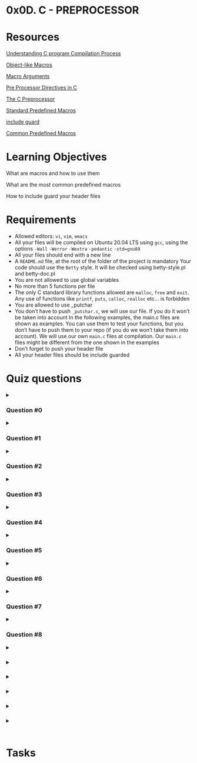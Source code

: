 # **0x0D. C - PREPROCESSOR**


# Resources

[Understanding C program Compilation Process]()

[Object-like Macros]()

[Macro Arguments]()

[Pre Processor Directives in C]()

[The C Preprocessor]()

[Standard Predefined Macros]()

[include guard]()

[Common Predefined Macros]()

# Learning Objectives
What are macros and how to use them

What are the most common predefined macros

How to include guard your header files


# Requirements
- Allowed editors: `vi`, `vim`, `emacs`
- All your files will be compiled on Ubuntu 20.04 LTS using `gcc`, using the options `-Wall` `-Werror` `-Wextra` `-pedantic` `-std=gnu89`
- All your files should end with a new line
- A `README.md` file, at the root of the folder of the project is mandatory
Your code should use the `Betty` style. It will be checked using betty-style.pl and betty-doc.pl
- You are not allowed to use global variables
- No more than 5 functions per file
- The only C standard library functions allowed are `malloc`, `free` and `exit`. Any use of functions like `printf`, `puts`, `calloc`, `realloc` etc… is forbidden
- You are allowed to use _putchar
- You don’t have to push `_putchar.c`, we will use our file. If you do it won’t be taken into account
In the following examples, the main.c files are shown as examples. You can use them to test your functions, but you don’t have to push them to your repo (if you do we won’t take them into account). We will use our own `main.c` files at compilation. Our `main.c` files might be different from the one shown in the examples
- Don’t forget to push your header file
- All your header files should be include guarded

# Quiz questions
<details>
<summary>

### Question #0
</summary>

This code will try to allocate 1024 bytes in the heap:
```
#define BUFFER_SIZE 1024
malloc(BUFFER_SIZE)
```
- [ ] False
- [x] True
</details>

<details>
<summary>

### Question #1
</summary>

What does the macro `TABLESIZE` expand to?
```
#define BUFSIZE 1020
#define TABLESIZE BUFSIZE
#undef BUFSIZE
#define BUFSIZE 37
```
- [ ] nothing
- [x] 37
- [ ] 1020
</details>

<details>
<summary>

### Question #2
</summary>

The preprocessor removes all comments
- [ ] False
- [x] True
</details>

<details>
<summary>

### Question #3
</summary>

The preprocessor generates object code
- [x] False
- [ ] True
</details>

<details>
<summary>

### Question #4
</summary>

The preprocessor generates assembly code
- [x] False
- [ ] True
</details>

<details>
<summary>

### Question #5
</summary>

This is the correct way to define the macro `SUB`:
```
#define SUB(a, b) a - b
```
- [ ] No, it should be written this way:
```
#define SUB(a, b) (a) - (b)
```
- [x] No, it should be written this way:
```
#define SUB(a, b) ((a) - (b))
```
- [ ] No, it should be written this way:
```
#define SUB(a, b) (a - b)
```
- [ ] Yes
</details>

<details>
<summary>

### Question #6
</summary>

The macro `__FILE__` expands to the name of the current input file, in the form of a C string constant.
- [ ] False
- [x] True
</details>

<details>
<summary>

### Question #7
</summary>

The preprocessor links our code with libraries.
- [x] False
- [ ] True
</details>

<details>
<summary>

### Question #8
</summary>

What will be the last 5 lines of the output of the command `gcc -E` on this code?
```
#include <stdlib.h>

int main(void)
{
    NULL;
    return (EXIT_SUCCESS);
}
```
-   ```
    int main(void)
    {
    ((void *)0);
    return (0);
    }
    ```
-   ```
    int main(void)
    {
    '\0';
    return (0);
    }
    ```
-   ```
    int main()
    {
    0;
    return (0);
    }
    ```
- [ ]   ```
        int main(void)
        {
        0;
        return (0);
        }
        ```
</details>

<details>
<summary>

### 
</summary>


</details>

<details>
<summary>

### 
</summary>


</details>

<details>
<summary>

### 
</summary>


</details>

<details>
<summary>

### 
</summary>


</details>

<details>
<summary>

### 
</summary>


</details>

<details>
<summary>

### 
</summary>


</details>


# Tasks